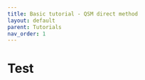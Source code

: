 ```yaml
---
title: Basic tutorial - QSM direct method
layout: default
parent: Tutorials
nav_order: 1
---
```


# Test